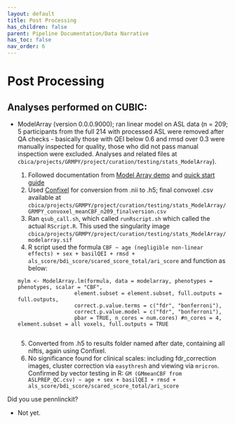 ```yaml
---
layout: default
title: Post Processing
has_children: false
parent: Pipeline Documentation/Data Narrative
has_toc: false
nav_order: 6
---
```


# Post Processing

## Analyses performed on CUBIC:
- ModelArray (version 0.0.0.9000); ran linear model on ASL data (n = 209; 5 participants from the full 214 with processed ASL were removed after QA checks - basically those with QEI below 0.6 and rmsd over 0.3 were manually inspected for quality, those who did not pass manual inspection were excluded. Analyses and related files at `cbica/projects/GRMPY/project/curation/testing/stats_ModelArray`). 
   1.  Followed documentation from [Model Array demo](https://github.com/PennLINC/ModelArray_tests/blob/main/demo_volume_data/pncNback_readme.md) and [quick start guide](https://pennlinc.github.io/ModelArray/articles/ModelArray_basics.html) 
   2. Used [Confixel](https://github.com/PennLINC/ConFixel) for conversion from .nii to .h5;  final convoxel .csv available at `cbica/projects/GRMPY/project/curation/testing/stats_ModelArray/GRMPY_convoxel_meanCBF_n209_finalversion.csv`
   3. Ran `qsub_call.sh`, which called `runRscript.sh` which called the actual `RScript.R`. This used the singularity image `cbica/projects/GRMPY/project/curation/testing/stats_ModelArray/modelarray.sif`
   4. R script used the formula `CBF ~ age (negligible non-linear effects) + sex + basilQEI + rmsd + als_score/bdi_score/scared_score_total/ari_score` and function as below: 
   
   ```
   mylm <- ModelArray.lm(formula, data = modelarray, phenotypes = phenotypes, scalar = "CBF",
                     element.subset = element.subset, full.outputs = full.outputs,
                     correct.p.value.terms = c("fdr", "bonferroni"),
                     correct.p.value.model = c("fdr", "bonferroni"),
                     pbar = TRUE, n_cores = num.cores) #n_cores = 4, element.subset = all voxels, full.outputs = TRUE


   ```

   5. Converted from .h5 to results folder named after date, containing all niftis, again using Confixel. 
   6.  No significance found for clinical scales: including fdr_correction images, cluster correction via `easythresh` and viewing via `mricron`. Confirmed by vector testing in R: `GM (GMmeanCBF from ASLPREP_QC.csv) ~ age + sex + basilQEI + rmsd + als_score/bdi_score/scared_score_total/ari_score`


Did you use pennlinckit? 
   *  Not yet.
